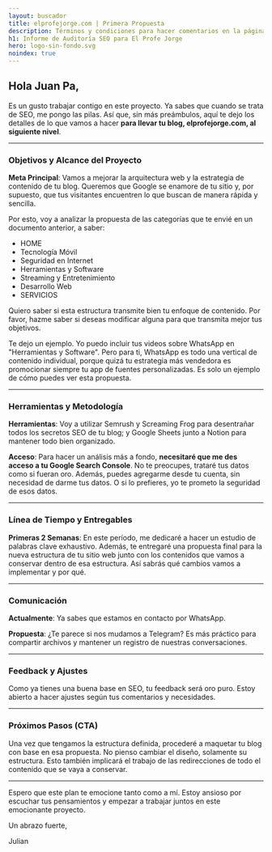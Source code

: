 ```yaml
---
layout: buscador
title: elprofejorge.com | Primera Propuesta
description: Términos y condiciones para hacer comentarios en la página juli.com.co
h1: Informe de Auditoría SEO para El Profe Jorge
hero: logo-sin-fondo.svg
noindex: true
---
```


## Hola Juan Pa,

Es un gusto trabajar contigo en este proyecto. Ya sabes que cuando se trata de SEO, me pongo las pilas. Así que, sin más preámbulos, aquí te dejo los detalles de lo que vamos a hacer **para llevar tu blog, elprofejorge.com, al siguiente nivel**.

----------

### Objetivos y Alcance del Proyecto

**Meta Principal**: Vamos a mejorar la arquitectura web y la estrategia de contenido de tu blog. Queremos que Google se enamore de tu sitio y, por supuesto, que tus visitantes encuentren lo que buscan de manera rápida y sencilla.

Por esto, voy a analizar la propuesta de las categorías que te envié en un documento anterior, a saber:  

* HOME
* Tecnología Móvil
* Seguridad en Internet
* Herramientas y Software
* Streaming y Entretenimiento
* Desarrollo Web
* SERVICIOS

Quiero saber si esta estructura transmite bien tu enfoque de contenido. Por favor, hazme saber si deseas modificar alguna para que transmita mejor tus objetivos.

Te dejo un ejemplo. Yo puedo incluir tus videos sobre WhatsApp en "Herramientas y Software". Pero para ti, WhatsApp es todo una vertical de contenido individual, porque quizá tu estrategia más vendedora es promocionar siempre tu app de fuentes personalizadas. Es solo un ejemplo de cómo puedes ver esta propuesta.

----------

### Herramientas y Metodología

**Herramientas**: Voy a utilizar Semrush y Screaming Frog para desentrañar todos los secretos SEO de tu blog; y Google Sheets junto a Notion para mantener todo bien organizado.

**Acceso**: Para hacer un análisis más a fondo, **necesitaré que me des acceso a tu Google Search Console**. No te preocupes, trataré tus datos como si fueran oro. Además, puedes agregarme desde tu cuenta, sin necesidad de darme tus datos. O si lo prefieres, yo te prometo la seguridad de esos datos.

----------

### Línea de Tiempo y Entregables

**Primeras 2 Semanas**: En este período, me dedicaré a hacer un estudio de palabras clave exhaustivo. Además, te entregaré una propuesta final para la nueva estructura de tu sitio web junto con los contenidos que vamos a conservar dentro de esa estructura. Así sabrás qué cambios vamos a implementar y por qué.

----------

### Comunicación

**Actualmente**: Ya sabes que estamos en contacto por WhatsApp.

**Propuesta**: ¿Te parece si nos mudamos a Telegram? Es más práctico para compartir archivos y mantener un registro de nuestras conversaciones.

----------

### Feedback y Ajustes

Como ya tienes una buena base en SEO, tu feedback será oro puro. Estoy abierto a hacer ajustes según tus comentarios y necesidades.

----------

### Próximos Pasos (CTA)

Una vez que tengamos la estructura definida, procederé a maquetar tu blog con base en esa propuesta. No pienso cambiar el diseño, solamente su estructura. Esto también implicará el trabajo de las redirecciones de todo el contenido que se vaya a conservar.

----------

Espero que este plan te emocione tanto como a mí. Estoy ansioso por escuchar tus pensamientos y empezar a trabajar juntos en este emocionante proyecto.

Un abrazo fuerte,

Julian